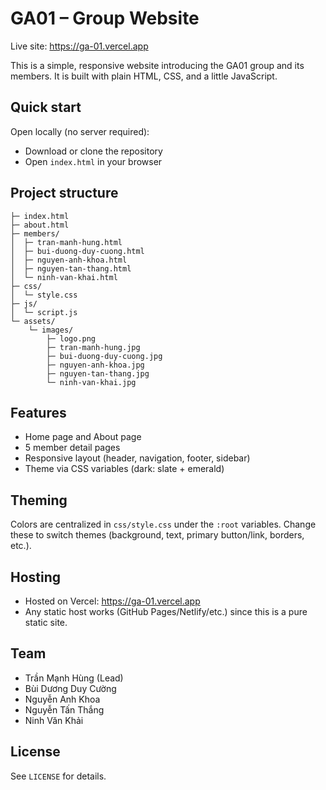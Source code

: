 # GA01 – Group Website

Live site: https://ga-01.vercel.app

This is a simple, responsive website introducing the GA01 group and its members. It is built with plain HTML, CSS, and a little JavaScript.

## Quick start

Open locally (no server required):
- Download or clone the repository
- Open `index.html` in your browser

## Project structure

```
├─ index.html
├─ about.html
├─ members/
│  ├─ tran-manh-hung.html
│  ├─ bui-duong-duy-cuong.html
│  ├─ nguyen-anh-khoa.html
│  ├─ nguyen-tan-thang.html
│  └─ ninh-van-khai.html
├─ css/
│  └─ style.css
├─ js/
│  └─ script.js
└─ assets/
	└─ images/
		├─ logo.png
		├─ tran-manh-hung.jpg
		├─ bui-duong-duy-cuong.jpg
		├─ nguyen-anh-khoa.jpg
		├─ nguyen-tan-thang.jpg
		└─ ninh-van-khai.jpg
```

## Features
- Home page and About page
- 5 member detail pages
- Responsive layout (header, navigation, footer, sidebar)
- Theme via CSS variables (dark: slate + emerald)

## Theming
Colors are centralized in `css/style.css` under the `:root` variables. Change these to switch themes (background, text, primary button/link, borders, etc.).

## Hosting
- Hosted on Vercel: https://ga-01.vercel.app
- Any static host works (GitHub Pages/Netlify/etc.) since this is a pure static site.

## Team
- Trần Mạnh Hùng (Lead)
- Bùi Dương Duy Cường
- Nguyễn Anh Khoa
- Nguyễn Tấn Thắng
- Ninh Văn Khải

## License
See `LICENSE` for details.